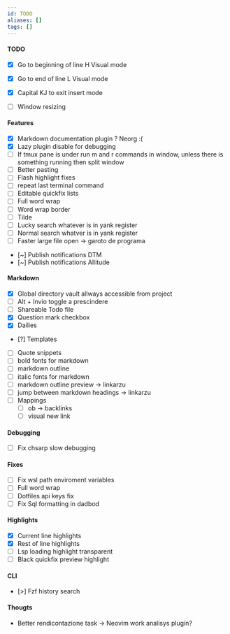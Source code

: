 ```yaml
---
id: TODO
aliases: []
tags: []
---
```


#### TODO
- [x] Go to beginning of line H  Visual mode
- [x] Go to end of line L Visual mode
- [x] Capital KJ to exit insert mode	
- [ ] Window resizing 


#### Features
- [x] Markdown documentation plugin ? Neorg :(
- [x] Lazy plugin disable for debugging
- [ ] If tmux pane is under run m and r commands in window, unless there is something running then split window
- [ ] Better pasting
- [ ] Flash highlight fixes
- [ ] repeat last terminal command
- [ ] Editable quickfix lists
- [ ] Full word wrap
- [ ] Word wrap border
- [ ] Tilde
- [ ] Lucky search whatever is in yank register
- [ ] Normal search whatver is in yank register
- [ ] Faster large file open -> garoto de programa
- [~] Publish notifications DTM 
- [~] Publish notifications Allitude

#### Markdown
- [x] Global directory vault allways accessible from project
- [ ] Alt + Invio toggle a prescindere
- [ ] Shareable Todo file
- [x] Question mark checkbox
- [x] Dailies
- [?] Templates 
- [ ] Quote snippets 
- [ ] bold fonts for markdown
- [ ] markdown outline
- [ ] italic fonts for markdown 
- [ ] markdown outline preview -> linkarzu
- [ ] jump between markdown headings -> linkarzu
- [ ] Mappings
    - [ ] <leader>ob -> backlinks
    - [ ] visual new link

#### Debugging
- [ ] Fix chsarp slow debugging 

#### Fixes
- [ ] Fix wsl path enviroment variables
- [ ] Full word wrap
- [ ] Dotfiles api keys fix 
- [ ] Fix Sql formatting in dadbod
    <!--NOTE: I think it has something to do with the fact that the formatters are different -->
    <!-- depending on if i'm using sqlserver or mysql or whatever, so i should probably -->
    <!-- figure out a way to handle this.. -->

#### Highlights
- [x] Current line highlights
- [x] Rest of line highlights
- [ ] Lsp loading highlight transparent
- [ ] Black quickfix preview highlight

#### CLI
- [>] Fzf history search

#### Thougts
- Better rendicontazione task -> Neovim work analisys plugin?
